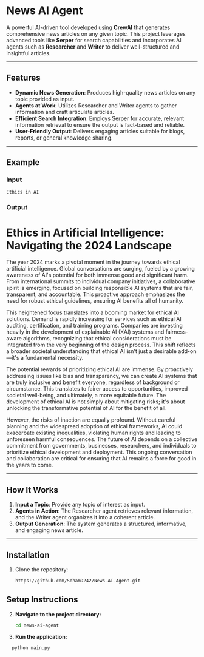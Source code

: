 # News AI Agent  

A powerful AI-driven tool developed using **CrewAI** that generates comprehensive news articles on any given topic. This project leverages advanced tools like **Serper** for search capabilities and incorporates AI agents such as **Researcher** and **Writer** to deliver well-structured and insightful articles.  

---

## Features  

- **Dynamic News Generation**: Produces high-quality news articles on any topic provided as input.  
- **Agents at Work**: Utilizes Researcher and Writer agents to gather information and craft articulate articles.  
- **Efficient Search Integration**: Employs Serper for accurate, relevant information retrieval to ensure the output is fact-based and reliable.  
- **User-Friendly Output**: Delivers engaging articles suitable for blogs, reports, or general knowledge sharing.  

---

## Example  

### Input  
`Ethics in AI`  

### Output  

# Ethics in Artificial Intelligence: Navigating the 2024 Landscape

The year 2024 marks a pivotal moment in the journey towards ethical artificial intelligence.  Global conversations are surging, fueled by a growing awareness of AI's potential for both immense good and significant harm.  From international summits to individual company initiatives, a collaborative spirit is emerging, focused on building responsible AI systems that are fair, transparent, and accountable.  This proactive approach emphasizes the need for robust ethical guidelines, ensuring AI benefits all of humanity.

This heightened focus translates into a booming market for ethical AI solutions.  Demand is rapidly increasing for services such as ethical AI auditing, certification, and training programs.  Companies are investing heavily in the development of explainable AI (XAI) systems and fairness-aware algorithms, recognizing that ethical considerations must be integrated from the very beginning of the design process.  This shift reflects a broader societal understanding that ethical AI isn't just a desirable add-on—it's a fundamental necessity.

The potential rewards of prioritizing ethical AI are immense.  By proactively addressing issues like bias and transparency, we can create AI systems that are truly inclusive and benefit everyone, regardless of background or circumstance.  This translates to fairer access to opportunities, improved societal well-being, and ultimately, a more equitable future.  The development of ethical AI is not simply about mitigating risks; it's about unlocking the transformative potential of AI for the benefit of all.

However, the risks of inaction are equally profound.  Without careful planning and the widespread adoption of ethical frameworks, AI could exacerbate existing inequalities, violating human rights and leading to unforeseen harmful consequences.  The future of AI depends on a collective commitment from governments, businesses, researchers, and individuals to prioritize ethical development and deployment.  This ongoing conversation and collaboration are critical for ensuring that AI remains a force for good in the years to come.


---

## How It Works  

1. **Input a Topic**: Provide any topic of interest as input.  
2. **Agents in Action**: The Researcher agent retrieves relevant information, and the Writer agent organizes it into a coherent article.  
3. **Output Generation**: The system generates a structured, informative, and engaging news article.  

---

## Installation  

1. Clone the repository:  
   ```bash  
   https://github.com/SohamD242/News-AI-Agent.git

## Setup Instructions  

2. **Navigate to the project directory:**  
   ```bash
   cd news-ai-agent

3. **Run the application:**

```bash
  python main.py


